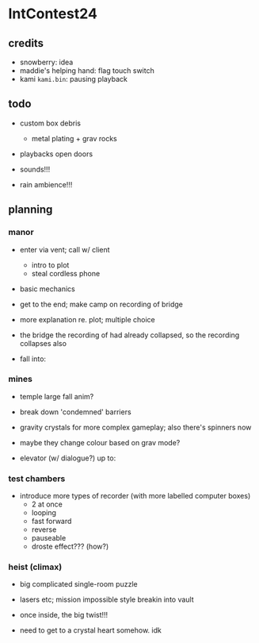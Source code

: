 # IntContest24

## credits

- snowberry: idea
- maddie's helping hand: flag touch switch
- kami `kami.bin`: pausing playback

## todo

- custom box debris
  - metal plating + grav rocks

- playbacks open doors

- sounds!!!
- rain ambience!!!

## planning

### manor

- enter via vent; call w/ client
  - intro to plot
  - steal cordless phone

- basic mechanics

- get to the end; make camp on recording of bridge
- more explanation re. plot; multiple choice
- the bridge the recording of had already collapsed, so the recording collapses also
- fall into:

### mines

- temple large fall anim?
- break down 'condemned' barriers

- gravity crystals for more complex gameplay; also there's spinners now
- maybe they change colour based on grav mode?

- elevator (w/ dialogue?) up to:

### test chambers

- introduce more types of recorder (with more labelled computer boxes)
  - 2 at once
  - looping
  - fast forward
  - reverse
  - pauseable
  - droste effect??? (how?)

### heist (climax)

- big complicated single-room puzzle
- lasers etc; mission impossible style breakin into vault
- once inside, the big twist!!!

- need to get to a crystal heart somehow. idk

